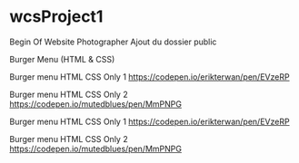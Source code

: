 # wcsProject1
Begin Of Website Photographer
Ajout du dossier public


Burger Menu (HTML & CSS)

Burger menu HTML CSS Only 1 https://codepen.io/erikterwan/pen/EVzeRP

Burger menu HTML CSS Only 2 https://codepen.io/mutedblues/pen/MmPNPG

Burger menu HTML CSS Only 1
https://codepen.io/erikterwan/pen/EVzeRP

Burger menu HTML CSS Only 2
https://codepen.io/mutedblues/pen/MmPNPG

